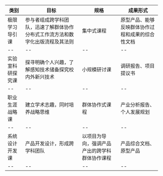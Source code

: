 
|类别|目标|规格|成果形式|
|--|--|--|--|
|极限学习导引课|参与者组成跨学科团队，迅速了解群体协作分布式工作流方法和数字化出版流程及其法则|集中式课程|原型产品、能够反映群体协作过程和成果的综合性文档|
|--|--|--|--|
|实验室科研探究课|探寻明确个人兴趣，了解感知技术储备探究校内外新兴技术|小规模研讨课|调研报告、项目提议书|
|--|--|--|--|
|职业生涯战略课|建立学术志趣，同时培养战略思维|群体协作式课程|产业分析报告、个人发展规划|
|--|--|--|--|
|系统设计开发课|产品开发设计，形成跨学科团队|以项目为导向，强调产品产出的跨学科群体协作课程|产品综合文档、原型产品|
|--|--|--|--|